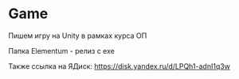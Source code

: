 # Game
Пишем игру на Unity в рамках курса ОП

Папка Elementum - релиз с exe

Также ссылка на ЯДиск: https://disk.yandex.ru/d/LPQh1-adnI1q3w
